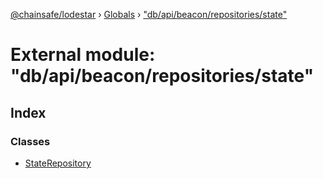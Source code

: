 [@chainsafe/lodestar](../README.md) › [Globals](../globals.md) › ["db/api/beacon/repositories/state"](_db_api_beacon_repositories_state_.md)

# External module: "db/api/beacon/repositories/state"

## Index

### Classes

* [StateRepository](../classes/_db_api_beacon_repositories_state_.staterepository.md)
